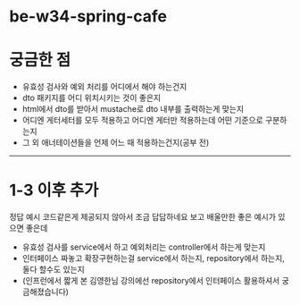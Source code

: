 # be-w34-spring-cafe

# 궁금한 점

* 유효성 검사와 예외 처리를 어디에서 해야 하는건지
* dto 패키지를 어디 위치시키는 것이 좋은지
* html에서 dto를 받아서 mustache로 dto 내부를 출력하는게 맞는지
* 어디엔 게터세터를 모두 적용하고 어디엔 게터만 적용하는데 어떤 기준으로 구분하는지
* 그 외 애너테이션들을 언제 어느 때 적용하는건지(공부 전)

---------
# 1-3 이후 추가
정답 예시 코드같은게 제공되지 않아서 조금 답답하네요 보고 배울만한 좋은 예시가 있으면 좋은데
* 유효성 검사를 service에서 하고 예외처리는 controller에서 하는게 맞는지
* 인터페이스 짜놓고 확장구현하는걸 service에서 하는지, repository에서 하는지, 둘다 할수도 있는지
* (인프런에서 짧게 본 김영한님 강의에선 repository에서 인터페이스 활용하셔서 궁금해졌습니다)
